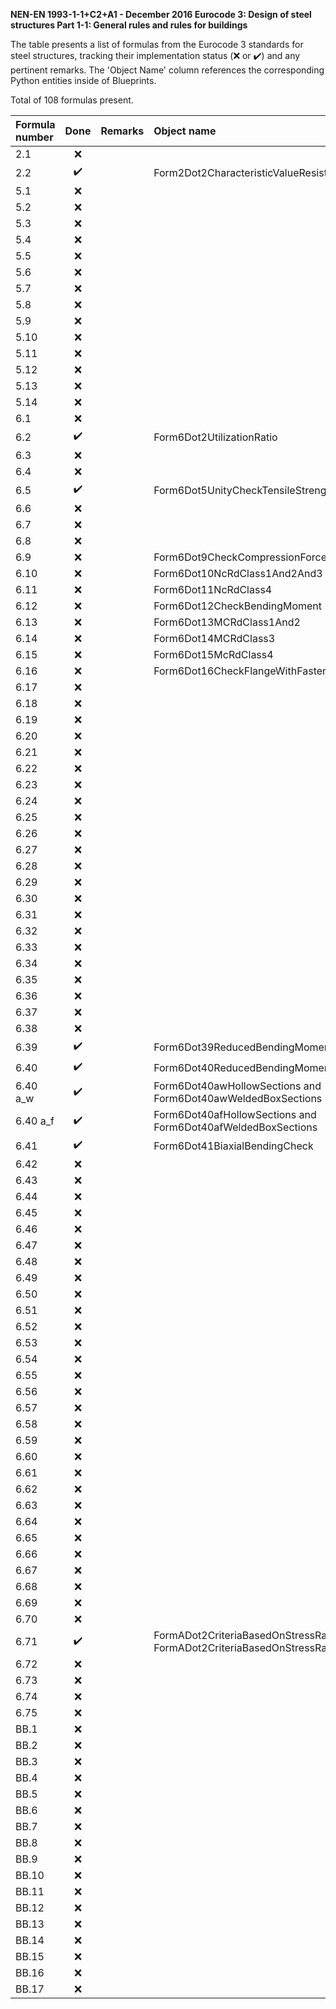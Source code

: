 **NEN-EN 1993-1-1+C2+A1 - December 2016
Eurocode 3: Design of steel structures
Part 1-1: General rules and rules for buildings**

The table presents a list of formulas from the Eurocode 3 standards for steel structures, tracking their implementation status (:x: or :heavy_check_mark:)
and any pertinent remarks. The 'Object Name' column references the corresponding Python entities inside of Blueprints.

Total of 108 formulas present.

| Formula number | Done | Remarks | Object name |
|:---------------|:----:|:--------|:------------|
| 2.1            | :x:  |         |             |
| 2.2            | :heavy_check_mark: |         | Form2Dot2CharacteristicValueResistance |
| 5.1            | :x:  |         |             |
| 5.2            | :x:  |         |             |
| 5.3            | :x:  |         |             |
| 5.4            | :x:  |         |             |
| 5.5            | :x:  |         |             |
| 5.6            | :x:  |         |             |
| 5.7            | :x:  |         |             |
| 5.8            | :x:  |         |             |
| 5.9            | :x:  |         |             |
| 5.10           | :x:  |         |             |
| 5.11           | :x:  |         |             |
| 5.12           | :x:  |         |             |
| 5.13           | :x:  |         |             |
| 5.14           | :x:  |         |             |
| 6.1            | :x:  |         |             |
| 6.2            | :heavy_check_mark:  |         | Form6Dot2UtilizationRatio            |
| 6.3            | :x:  |         |             |
| 6.4            | :x:  |         |             |
| 6.5            | :heavy_check_mark: |         | Form6Dot5UnityCheckTensileStrength |
| 6.6            | :x:  |         |             |
| 6.7            | :x:  |         |             |
| 6.8            | :x:  |         |             |
| 6.9            | :x:  |         | Form6Dot9CheckCompressionForce            |
| 6.10           | :x:  |         | Form6Dot10NcRdClass1And2And3            |
| 6.11           | :x:  |         | Form6Dot11NcRdClass4            |
| 6.12           | :x:  |         | Form6Dot12CheckBendingMoment            |
| 6.13           | :x:  |         | Form6Dot13MCRdClass1And2            |
| 6.14           | :x:  |         | Form6Dot14MCRdClass3            |
| 6.15           | :x:  |         | Form6Dot15McRdClass4            |
| 6.16           | :x:  |         | Form6Dot16CheckFlangeWithFastenerHoles            |
| 6.17           | :x:  |         |             |
| 6.18           | :x:  |         |             |
| 6.19           | :x:  |         |             |
| 6.20           | :x:  |         |             |
| 6.21           | :x:  |         |             |
| 6.22           | :x:  |         |             |
| 6.23           | :x:  |         |             |
| 6.24           | :x:  |         |             |
| 6.25           | :x:  |         |             |
| 6.26           | :x:  |         |             |
| 6.27           | :x:  |         |             |
| 6.28           | :x:  |         |             |
| 6.29           | :x:  |         |             |
| 6.30           | :x:  |         |             |
| 6.31           | :x:  |         |             |
| 6.32           | :x:  |         |             |
| 6.33           | :x:  |         |             |
| 6.34           | :x:  |         |             |
| 6.35           | :x:  |         |             |
| 6.36           | :x:  |         |             |
| 6.37           | :x:  |         |             |
| 6.38           | :x:  |         |             |
| 6.39           | :heavy_check_mark:  |         | Form6Dot39ReducedBendingMomentResistance            |
| 6.40           | :heavy_check_mark:  |         | Form6Dot40ReducedBendingMomentResistance            |
| 6.40 a_w       | :heavy_check_mark:  |         | Form6Dot40awHollowSections and Form6Dot40awWeldedBoxSections            |
| 6.40 a_f       | :heavy_check_mark:  |         | Form6Dot40afHollowSections and Form6Dot40afWeldedBoxSections            |
| 6.41           | :heavy_check_mark:  |         | Form6Dot41BiaxialBendingCheck            |
| 6.42           | :x:  |         |             |
| 6.43           | :x:  |         |             |
| 6.44           | :x:  |         |             |
| 6.45           | :x:  |         |             |
| 6.46           | :x:  |         |             |
| 6.47           | :x:  |         |             |
| 6.48           | :x:  |         |             |
| 6.49           | :x:  |         |             |
| 6.50           | :x:  |         |             |
| 6.51           | :x:  |         |             |
| 6.52           | :x:  |         |             |
| 6.53           | :x:  |         |             |
| 6.54           | :x:  |         |             |
| 6.55           | :x:  |         |             |
| 6.56           | :x:  |         |             |
| 6.57           | :x:  |         |             |
| 6.58           | :x:  |         |             |
| 6.59           | :x:  |         |             |
| 6.60           | :x:  |         |             |
| 6.61           | :x:  |         |             |
| 6.62           | :x:  |         |             |
| 6.63           | :x:  |         |             |
| 6.64           | :x:  |         |             |
| 6.65           | :x:  |         |             |
| 6.66           | :x:  |         |             |
| 6.67           | :x:  |         |             |
| 6.68           | :x:  |         |             |
| 6.69           | :x:  |         |             |
| 6.70           | :x:  |         |             |
| 6.71           | :heavy_check_mark:  |         | FormADot2CriteriaBasedOnStressRangeLHS and FormADot2CriteriaBasedOnStressRangeRHS            |
| 6.72           | :x:  |         |             |
| 6.73           | :x:  |         |             |
| 6.74           | :x:  |         |             |
| 6.75           | :x:  |         |             |
| BB.1           | :x:  |         |             |
| BB.2           | :x:  |         |             |
| BB.3           | :x:  |         |             |
| BB.4           | :x:  |         |             |
| BB.5           | :x:  |         |             |
| BB.6           | :x:  |         |             |
| BB.7           | :x:  |         |             |
| BB.8           | :x:  |         |             |
| BB.9           | :x:  |         |             |
| BB.10          | :x:  |         |             |
| BB.11          | :x:  |         |             |
| BB.12          | :x:  |         |             |
| BB.13          | :x:  |         |             |
| BB.14          | :x:  |         |             |
| BB.15          | :x:  |         |             |
| BB.16          | :x:  |         |             |
| BB.17          | :x:  |         |             |
